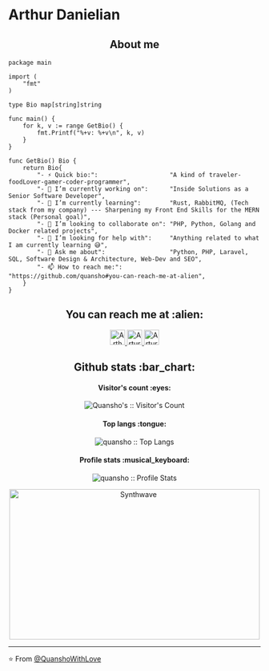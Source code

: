 # Arthur Danielian

<h2 align="center">About me</h2>

```golang
package main

import (
	"fmt"
)

type Bio map[string]string

func main() {
	for k, v := range GetBio() {
		fmt.Printf("%+v: %+v\n", k, v)
	}
}

func GetBio() Bio {
	return Bio{
		"- ⚡ Quick bio:":                    "A kind of traveler-foodLover-gamer-coder-programmer",
		"- 🔭 I’m currently working on":      "Inside Solutions as a Senior Software Developer",
		"- 🌱 I’m currently learning":        "Rust, RabbitMQ, (Tech stack from my company) --- Sharpening my Front End Skills for the MERN stack (Personal goal)",
		"- 👯 I’m looking to collaborate on": "PHP, Python, Golang and Docker related projects",
		"- 🤔 I’m looking for help with":     "Anything related to what I am currently learning 😅",
		"- 💬 Ask me about":                  "Python, PHP, Laravel, SQL, Software Design & Architecture, Web-Dev and SEO",
		"- 📫 How to reach me:":              "https://github.com/quansho#you-can-reach-me-at-alien",
	}
}
```

<h2 align="center">You can reach me at :alien:</h2>

<p align="center">

  <a href="https://www.linkedin.com/in/quansho/">
    <img src="https://www.vectorlogo.zone/logos/linkedin/linkedin-icon.svg" alt="Arthur Danielian LinkedIn Profile" height="30" width="30">
  </a>

  <a href="[https://stackoverflow.com/users/2946413/angel-santiago-jaime-zavala?tab=profile](https://stackoverflow.com/users/12102230/artur-danielyan)">
    <img src="https://www.vectorlogo.zone/logos/stackoverflow/stackoverflow-icon.svg" alt="Artur Danielian Stack Overflow Profile" height="30" width="30">
  </a>

  <a href="https://gitlab.com/quansho">
    <img src="https://www.vectorlogo.zone/logos/gitlab/gitlab-icon.svg" alt="Artur Danielian's GitLab Profile" height="30" width="30">
  </a>
  
</p>

<h2 align="center">Github stats :bar_chart:</h2>

<h4 align="center">Visitor's count :eyes:</h4>

<p align="center"><img src="https://profile-counter.glitch.me/{quansho}/count.svg" alt="Quansho's :: Visitor's Count" /></p>

<h4 align="center">Top langs :tongue:</h4>

<p align="center"><img src="https://github-readme-stats.vercel.app/api/top-langs/?username=quansho&langs_count=10&theme=tokyonight&layout=compact" alt="quansho :: Top Langs" /></p>

<h4 align="center">Profile stats :musical_keyboard:</h4>

<p align="center"><img src="https://github-readme-stats.vercel.app/api?username=quansho&show_icons=true&theme=synthwave" alt="quansho :: Profile Stats" /></p>

<p align="center"><img src="https://thumbs.gfycat.com/GoodnaturedFondGaur-size_restricted.gif" alt="Synthwave" height="300" width="500"></p>


---

⭐️ From [@QuanshoWithLove](https://github.com/Quansho)
